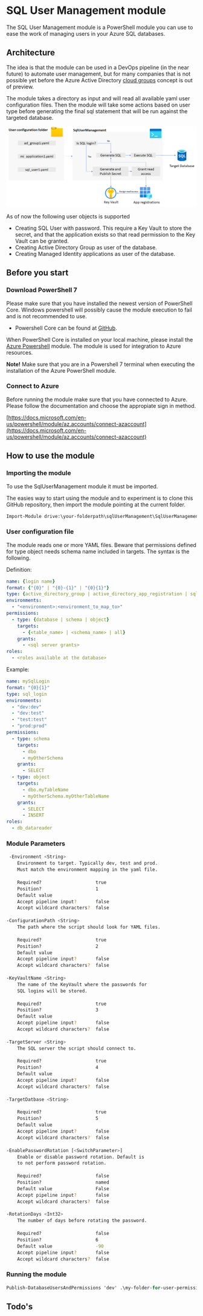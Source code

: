# SQL User Management module

The SQL User Management module is a PowerShell module you can use to ease the work of managing users in your Azure SQL databases.

## Architecture

The idea is that the module can be used in a DevOps pipeline (in the near future) to automate user management, but for many companies that is not possible yet before the Azure Active Directory [cloud groups](https://docs.microsoft.com/en-us/azure/active-directory/roles/groups-concept) concept is out of preview.

The module takes a directory as input and will read all available yaml user configuration files. Then the module will take some actions based on user type before generating the final sql statement that will be run against the targeted database.

![architecture image](./overview.png)

As of now the following user objects is supported

- Creating SQL User with password. This require a Key Vault to store the secret, and that the application exists so that read permission to the Key Vault can be granted.
- Creating Active Directory Group as user of the database.
- Creating Managed Identity applications as user of the database.

## Before you start

### Download PowerShell 7

Please make sure that you have installed the newest version of PowerShell Core. Windows powershell will possibly cause the module execution to fail and is not recommended to use.

- Powershell Core can be found at [GitHub](https://github.com/PowerShell/PowerShell/releases).

When PowerShell Core is installed on your local machine, please install the [Azure Powershell](https://docs.microsoft.com/en-us/powershell/azure/install-az-ps?#install-for-current-user) module. The module is used for integration to Azure resources.

**Note!** Make sure that you are in a Powershell 7 terminal when executing the installation of the Azure PowerShell module.

### Connect to Azure

Before running the module make sure that you have connected to Azure. Please follow the documentation and choose the appropiate sign in method.

[https://docs.microsoft.com/en-us/powershell/module/az.accounts/connect-azaccount](https://docs.microsoft.com/en-us/powershell/module/az.accounts/connect-azaccount)

## How to use the module

### Importing the module

To use the SqlUserManagement module it must be imported.

The easies way to start using the module and to experiment is to clone this  GitHub repository, then import the module pointing at the current folder.

```ps
Import-Module drive:\your-folderpath\sqlUserManagement\SqlUserManagement -Force
```

### User configuration file

The module reads one or more YAML files. Beware that permissions defined for type object needs schema name included in targets.
The syntax is the following.

Definition:

```yaml
name: {login name}
format: {"{0}" | "{0}-{1}" | "{0}{1}"}
type: {active_directory_group | active_directory_app_registration | sql_login}
environments:
  - "<environment>:<environment_to_map_to>"
permissions:
  - type: {database | schema | object}
    targets:
      - {<table_name> | <schema_name> | all}
    grants:
      - <sql server grants>
roles:
  - <roles available at the database>
```

Example:

```yaml
name: mySqlLogin
format: "{0}{1}"
type: sql_login
environments:
  - "dev:dev"
  - "dev:test"
  - "test:test"
  - "prod:prod"
permissions:
  - type: schema
    targets:
      - dbo
      - myOtherSchema
    grants:
      - SELECT
  - type: object
    targets:
      - dbo.myTableName
      - myOtherSchema.myOtherTableName
    grants:
      - SELECT
      - INSERT
roles:
  - db_datareader
```

### Module Parameters

```sh
 -Environment <String>
    Environment to target. Typically dev, test and prod.
    Must match the environment mapping in the yaml file.

    Required?                    true
    Position?                    1
    Default value
    Accept pipeline input?       false
    Accept wildcard characters?  false

-ConfigurationPath <String>
    The path where the script should look for YAML files.

    Required?                    true
    Position?                    2
    Default value
    Accept pipeline input?       false
    Accept wildcard characters?  false

-KeyVaultName <String>
    The name of the KeyVault where the passwords for
    SQL logins will be stored.

    Required?                    true
    Position?                    3
    Default value
    Accept pipeline input?       false
    Accept wildcard characters?  false

-TargetServer <String>
    The SQL server the script should connect to.

    Required?                    true
    Position?                    4
    Default value
    Accept pipeline input?       false
    Accept wildcard characters?  false

-TargetDatbase <String>

    Required?                    true
    Position?                    5
    Default value
    Accept pipeline input?       false
    Accept wildcard characters?  false

-EnablePasswordRotation [<SwitchParameter>]
    Enable or disable password rotation. Default is
    to not perform password rotation.

    Required?                    false
    Position?                    named
    Default value                False
    Accept pipeline input?       false
    Accept wildcard characters?  false

-RotationDays <Int32>
    The number of days before rotating the password.

    Required?                    false
    Position?                    6
    Default value                -90
    Accept pipeline input?       false
    Accept wildcard characters?  false
```

### Running the module

```ps
Publish-DatabaseUsersAndPermissions 'dev' .\my-folder-for-user-permission\ myKeyVaultName myTargetSqlServer myTargetDatabase
```

## Todo's


